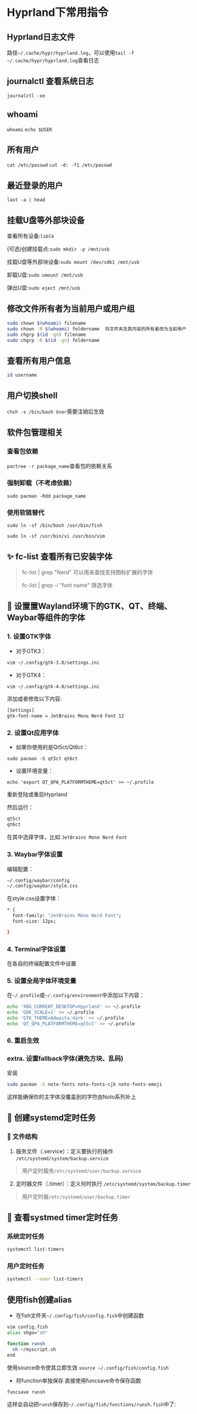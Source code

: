 # Hyprland下常用指令
## Hyprland日志文件
路径`~/.cache/hypr/hyprland.log`，可以使用`tail -f ~/.cache/hypr/hyprland.log`查看日志

## journalctl 查看系统日志
`journalctl -xe`

## whoami
`whoami` `echo $USER`

## 所有用户
`cat /etc/passwd` `cut -d: -f1 /etc/passwd`

## 最近登录的用户
`last -a | head`

## 挂载U盘等外部块设备
查看所有设备:`lsblk`

(可选)创建挂载点:`sudo mkdir -p /mnt/usb`

挂载U盘等外部块设备:`sudo mount /dev/sdb1 /mnt/usb`

卸载U盘:`sudo umount /mnt/usb`

弹出U盘:`sudo eject /mnt/usb`

## 修改文件所有者为当前用户或用户组
~~~bash
sudo chown $(whoami) filename
sudo chown -R $(whoami) foldername  将文件夹及其内容的所有者改为当前用户
sudo chgrp $(id -gn) filename
sudo chgrp -R $(id -gn) foldername 
~~~

## 查看所有用户信息
```bash
id username
```

## 用户切换shell
`chsh -s /bin/bash User`需要注销后生效

## 软件包管理相关
### 查看包依赖
`pactree -r package_name`查看包的依赖关系

### 强制卸载（不考虑依赖）
`sudo pacman -Rdd package_name`

### 使用软链替代
`sudo ln -sf /bin/bash /usr/bin/fish`

`sudo ln -sf /usr/bin/vi /usr/bin/vim`

## ✨ fc-list 查看所有已安装字体
> fc-list | grep "Nerd" 可以用来查找支持图标扩展的字体
>
> fc-list | grep -i "font name" 筛选字体

## 👀 设置置Wayland环境下的GTK、QT、终端、Waybar等组件的字体
### 1. 设置GTK字体
- 对于GTK3：
```bash
vim ~/.config/gtk-3.0/settings.ini
```
- 对于GTK4：
```bash
vim ~/.config/gtk-4.0/settings.ini
```
添加或者修改以下内容:
```bash
[Settings]
gtk-font-name = JetBrains Mono Nerd Font 12
```
### 2. 设置Qt应用字体
- 如果你使用的是Qt5ct/Qt6ct：
```
sudo pacman -S qt5ct qt6ct
```
- 设置环境变量：
```
echo 'export QT_QPA_PLATFORMTHEME=qt5ct' >> ~/.profile
```
重新登陆或重启Hyprland

然后运行：
```bash
qt5ct
qt6ct
```

在其中选择字体，比如 `JetBrains Mono Nerd Font`

### 3. Waybar字体设置
编辑配置：
```bash
~/.config/waybar/config
~/.config/waybar/style.css
```
在style.css设置字体：
```bash
* {
  font-family: "JetBrains Mono Nerd Font";
  font-size: 12px;

}
```
### 4. Terminal字体设置
在各自的终端配置文件中设置
### 5. 设置全局字体环境变量
在`~/.profile`或`~/.config/environment`中添加以下内容：
~~~bash
echo 'XDG_CURRENT_DESKTOP=Hyprland' >> ~/.profile
echo 'GDK_SCALE=1' >> ~/.profile
echo 'GTK_THEME=Adwaita:dark' >> ~/.profile
echo 'QT_QPA_PLATFORMTHEME=qt5ct' >> ~/.profile
~~~
### 6. 重启生效
### extra. 设置fallback字体(避免方块、乱码)
安装
~~~bash
sudo pacman -S noto-fonts noto-fonts-cjk noto-fonts-emoji
~~~
这样能确保你的主字体没覆盖到的字符由Noto系列补上
## 🥹 创建systemd定时任务
### 📁 文件结构
1. 服务文件（.service）：定义要执行的操作
`/etc/systemd/system/backup.service`

> 用户定时服务`/etc/systemd/user/backup.service`
2. 定时器文件（.timer）：定义何时执行
`/etc/systemd/system/backup.timer`

> 用户定时器`/etc/systemd/user/backup.timer`
## 🫩 查看systmed timer定时任务 
### 系统定时任务
```bash
systemctl list-timers
```
### 用户定时任务
```bash
systemctl --user list-timers 
```

## 使用fish创建alias
- 在fish文件夹`~/.config/fish/config.fish`中创建函数
~~~bash
vim config.fish
alias shgo="sh"

function runsh
  sh ~/myscript.sh
end
~~~
使用source命令使其立即生效
`source ~/.config/fish/config.fish`

- 将function单独保存
直接使用funcsave命令保存函数
```bash
funcsave runsh
```
这样会自动把`runsh`保存到`~/.config/fish/functions/runsh.fish`中了:
